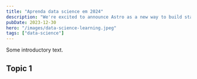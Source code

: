 ```yaml
---
title: "Aprenda data science em 2024"
description: "We're excited to announce Astro as a new way to build static websites and deliver lightning-fast performance without sacrificing a modern developer experience."
pubDate: 2023-12-30
hero: "/images/data-science-learning.jpeg"
tags: ["data-science"]
---
```


Some introductory text.

## Topic 1
